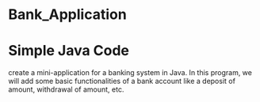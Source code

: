 # Bank_Application

<h1>Simple Java Code</h1>
 create a mini-application for a banking system in Java. In this program, we will add some basic functionalities of a bank account like a deposit of amount, withdrawal of amount, etc. 
